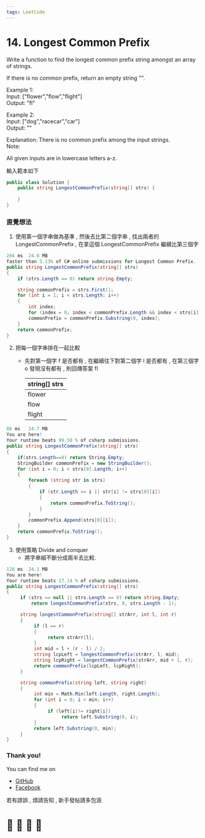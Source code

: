 ```yaml
---
tags: LeetCode
---
```


# 14. Longest Common Prefix
Write a function to find the longest common prefix string amongst an array of strings.

If there is no common prefix, return an empty string "".

Example 1:    
Input: ["flower","flow","flight"]    
Output: "fl"    

Example 2:    
Input: ["dog","racecar","car"]    
Output: ""    

Explanation: There is no common prefix among the input     strings.    
Note:    

All given inputs are in lowercase letters a-z.


輸入範本如下
```C#
public class Solution {
    public string LongestCommonPrefix(string[] strs) {
        
    }
}
```


### 直覺想法
1. 使用第一個字串做為基準 , 然後去比第二個字串 , 找出兩者的 LongestCommonPrefix , 在拿這個 LongestCommonPrefix 繼續比第三個字

```C#
204 ms	24.6 MB
faster than 5.13% of C# online submissions for Longest Common Prefix.
public string LongestCommonPrefix(string[] strs)
{
    if (strs.Length == 0) return string.Empty;

    string commonPrefix = strs.First();
    for (int i = 1; i < strs.Length; i++)
    {
        int index;
        for (index = 0; index < commonPrefix.Length && index < strs[i].Length && commonPrefix[index] == strs[i][index]; index++) ;
        commonPrefix = commonPrefix.Substring(0, index);
    }
    return commonPrefix;
}
```

2. 把每一個字串排在一起比較
    - 先對第一個字 f 是否都有 , 在繼續往下對第二個字 l 是否都有 , 在第三個字 o 發現沒有都有 , 則回傳答案 fl

        | string[] strs |
        | ------------- |
        | flower        |
        | flow          |
        | flight        |

```C#
88 ms	24.7 MB
You are here!
Your runtime beats 99.50 % of csharp submissions.
public string LongestCommonPrefix(string[] strs)
{
    if(strs.Length==0) return String.Empty;
    StringBuilder commonPrefix = new StringBuilder();
    for (int i = 0; i < strs[0].Length; i++)
    {
        foreach (string str in strs)
        {
            if (str.Length <= i || str[i] != strs[0][i])
            {
                return commonPrefix.ToString();
            }
        }
        commonPrefix.Append(strs[0][i]);
    }
    return commonPrefix.ToString();
}
```

3. 使用策略  Divide and conquer
    - 將字串組不斷分成兩半去比較.

```C#
120 ms	24.1 MB
You are here!
Your runtime beats 17.14 % of csharp submissions.
public string LongestCommonPrefix(string[] strs)
{
     if (strs == null || strs.Length == 0) return string.Empty;
         return longestCommonPrefix(strs, 0, strs.Length - 1);

     string longestCommonPrefix(string[] strArr, int l, int r)
     {
          if (l == r)
          {
               return strArr[l];
          }
          int mid = l + (r - l) / 2;
          string lcpLeft = longestCommonPrefix(strArr, l, mid);
          string lcpRight = longestCommonPrefix(strArr, mid + 1, r);
          return commonPrefix(lcpLeft, lcpRight);
     }

     string commonPrefix(string left, string right)
     {
          int min = Math.Min(left.Length, right.Length);
          for (int i = 0; i < min; i++)
          {
               if (left[i]!= right[i])
                    return left.Substring(0, i);
          }
          return left.Substring(0, min);
     }
}
```








### Thank you! 

You can find me on

- [GitHub](https://github.com/s0920832252)
- [Facebook](https://www.facebook.com/fourtune.chen)

若有謬誤 , 煩請告知 , 新手發帖請多包涵

# :100: :muscle: :tada: :sheep: 
